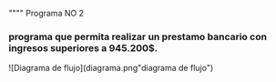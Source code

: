"""" Programa NO 2

### programa que permita realizar un prestamo bancario con ingresos superiores a 945.200$.

![Diagrama de flujo](diagrama.png"diagrama de flujo")